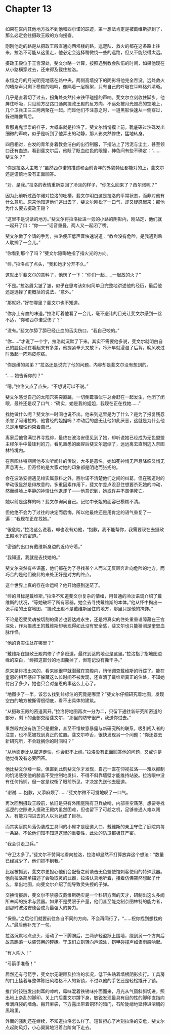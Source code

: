 # Chapter 13

<br>
如果在宫内其他地方找不到他和西尔诺的踪迹，第一想法肯定是被戴维斯抓到了，那么必定会往摄政王殿的方向搜查。

刚刚他走的路是从摄政王殿直通向西塔楼的路，巡逻队、救火的都在这条路上往来，拉洛不可能从这里走，他必定会选择稍微绕一些的远路，但又不能绕得太远。

摄政王殿位于王宫深处，斐文尔略一计算，按照遇到教会队伍的时间，如果他现在从小路横穿过去，还来得及截住拉洛。

永恒之月的月光明亮地落在路中央，两侧高墙投下的阴影将他完全吞没。远处救火的嘈杂声只剩下模糊的嗡鸣，像隔着一层棉絮，只有自己的呼吸在耳畔格外清晰。

几乎是直着切了过去，拐角处突然传来铁甲碰撞的声响。斐文尔立刻收住脚步，他屏住呼吸，只见前方岔路口通向摄政王殿的反方向、不远处被月光照亮的空地上，几个卫兵正三三两两聚在一起。而趁他们不注意之时，一道黑影快速从一侧穿过，躲进雕像背后。

看那鬼鬼祟祟的样子，大概率就是拉洛了。斐文尔悄悄摸上前，靴底碾过沙砾发出细微的声响，似乎是听到了他弄出的动静，那人影突然停住，猛地转身。

四目相对，白发的青年身着教会洁白的出行制服，下摆沾上了污泥与尘土，甚至领口还有血迹。看到斐文尔后，他眨了眨血红色的眼瞳，神色间有些不确定：“……斐文尔？”

“你是拉洛大主教？”虽然西尔诺的描述和面前青年的外貌特征都能对的上，斐文尔还是谨慎地没有正面回答。

“对，是我。”拉洛的表情重新变回了冷淡的样子，“你怎么回来了？西尔诺呢？”

因为此前听过西尔诺对拉洛的吐槽，斐文尔明白这是拉洛的平常状态，而非对他有什么意见。原来他知道他们逃出去了，斐文尔刚松了一口气，却又疑惑起来：那他为什么要去摄政王殿？

“这里不是说话的地方。”斐文尔将拉洛扯进一旁的小路的阴影内，刚站定，他们就一起开了口：“你——”话音重叠，两人又一起闭了嘴。

斐文尔做了个请的手势，拉洛便压低声音快速说道：“教会没有危险，是我遇到熟人耽搁了一会儿。”

“你看到那个了吗？”斐文尔隐晦地指了指火光的方向。

“绯。”拉洛点了点头，“我和她才分开不久。”

这就出乎斐文尔的意料了，他愣了一下：“你们一起……一起放的火？”

“不是。”拉洛眉尖皱了皱，似乎在思考该如何简单且完整地讲述他的经历，最后他还是选择了更概括的说法，“意外。”

“那就好。”好在哪里？斐文尔也不知道。

“你身上有血的味道。”拉洛盯着他看了一会儿，毫不避讳的目光让斐文尔感到一丝不适，“你和西尔诺受伤了？”

“没有。”斐文尔舔了舔已经止血的舌尖伤口，“我自己咬的。”

“你……”才说了一个字，拉洛就沉默了下来。其实不需要他多说，斐文尔就明白自己的脸色现在看起来有多差，他握紧拳头又放下，冷汗早就浸湿了后背，晚风吹过时激起一阵鸡皮疙瘩。

“你是绯的弟弟？”拉洛还是说完了他的问题，内容却是斐文尔没有想到的。

“……她告诉你的？”

“嗯。”拉洛又点了点头，“不想说可以不说。”

斐文尔感觉自己的太阳穴突突直跳，一切倒霉事似乎总会赶在一起发生，他闭了闭眼，最终还是叹了口气：“确实，她是我的姐姐，我现在正在找她……”

找她做什么呢？斐文尔一时间也说不出。他来到这里是为了什么？是为了报复残忍杀害了阿诺拉的、他曾经的姐姐吗？冲动后的虚无让他如此厌恶，这就是为什么他总是用理性约束着自己。

离家后他曾满世界寻找绯，最终在波洛安德见到了她，却听说她已经成为无色盟盟主缪尔手中最锋利的刀。看见熟悉的面容后斐文尔退缩了，远远离去直到逃入奈图林特境内。

在奈图林特期间他多次听闻绯的传说，大多是恶名，她如死神悄无声息降临又悄无声息离去，但奇怪的是大家对她的印象都是明艳而张扬的。

会在波洛安德遇见绯实属意料之外，西尔诺不清楚他们之间的纠葛，但在密道时的举动很显然是绯故意的。多重因素作用下，斐文尔差点没忍住想要杀死她的冲动，然而绯脸上平静的神情让他退却了——他意识到，她或许并不畏惧死亡。

她以前是这样的吗？斐文尔询问自己。记忆中长姐的面容已模糊不清。

但他绝不会为了过往的决定而后悔，所以他最终还是用肯定的语气重复了一遍：“我现在正在找她。”

“很危险。”拉洛这么说着，却也没有劝他，“抱歉，我不能帮你，我需要现在去摄政王殿地下的密道。”

“密道的出口有戴维斯身边的近侍守着。”

“我知道，我就是去找她的。”

斐文尔突然有些语塞，他们都在为了寻找某个人而义无反顾奔赴向危险的地方，而巧合的是他们彼此的来处正好是对方的终点。

这个世界上真的存在命运吗？他开始感到迷茫了。

“绯的目标是戴维斯。”拉洛不知道斐文尔复杂的情绪，用普通的冷淡语调介绍了戴维斯的状况，“等她破坏了所有容器，她会去寻找戴维斯的本体。”他从怀中掏出一张手绘的王宫地图，“摄政王殿不是戴维斯居住的地方，那里只是他的掩饰。”

不论是忍受灵魂被切割的痛苦也要达成永生，还是将真实的住处重重设障藏在王宫深处，作为摄政王的戴维斯却表现得如此没有安全感，斐文尔也只能猜测是奎恩血脉作怪。

“他的真实住处在哪里？”

“戴维斯在摄政王殿内修了许多密道，最终到达的地点是这里。”拉洛指了指地图边缘的空白，“绯把这部分的地图撕掉了，但笔记没有撕干净。”

原来是绯找出来的，看来她很早就潜藏在宫殿内，悄悄调查戴维斯的行踪了。能在奎恩的相互感应下躲藏这么长时间不被发现，还查清了戴维斯真正的住处，不知她付出了多少，她也只会对奎恩的事这么上心了。

“地图少了一半，该怎么找到绯标注的究竟是哪里？”斐文尔仔细研究着地图，发现空白的地方被撕得很彻底，看不出具体的建筑。

“从摄政王殿的密道离开。”拉洛将地图再次一分为二，只留下通往新研究所密道的部分，剩下的全部交给斐文尔，“那里的防守很严，我送你过去。”

果然殿内没有防卫只是假象，甚至不惜故意暴露与新研究所的联系，吸引闯入者的注意，也不愿被找到真正的位置。斐文尔咋舌，很快发现另一个问题：“你还要去新研究所，不会耽搁你的时间吗？”

“从地面走比从密道走快，你会赶不上绯。”拉洛没有正面回答他的问题，又或许是他觉得没有必要回答。

他比斐文尔矮一些，但直到此刻斐文尔才发现，自己一直在仰视拉洛——难以抑制的饥渴感使他的膝盖不受控制地发抖，不得不斜靠墙壁才能维持站姿。拉洛眼中没有任何怜悯，但一定是权衡了眼前所见，才决定先送他去密道。

“谢谢……抱歉，又添麻烦了……”斐文尔微不可觉地叹了一口气。

再次回到摄政王殿前，依旧是只有外围庭院有卫兵放哨，内部空空荡荡。想要寻找巡逻的空隙进入摄政王殿内虽然困难，但也留下了可趁之机，足够普通人难以闯入、有能力闯进去的人以为达成了目标。

而其实庭院角落伪装成工具间的小屋才是密道入口，戴维斯的亲卫守住了庭院内每一条路，不论他们知不知道这里的重要性，此处的防卫都极其严密。

“我会引走卫兵。”

“守卫太多了。”斐文尔不赞同地看向拉洛，拉洛却显然不打算放弃这个想法：“数量已经减少了，他们抓不到我。”

比起被抓到，斐文尔更担心他们会配备之前袭击无色盟使馆刺客使用的特殊武器。他向拉洛简单描述了会吸取灵的武器，拉洛认真地听着，接着仿佛突然想起了什么，拿出地图，向斐文尔介绍了能导致灵失控的子弹。

交换情报后，斐文尔不禁感叹戴维斯确实是一个科研方面的天才，研制出这么多闻所未闻的技术与武器。如果不是受限于产量，他们甚至能克制奈图林特的能力者，到那时波洛安德会成为最强大的势力。

“保重。”之后他们就要前往各自不同的方向，不会再同行了，“……祝你找到想找的人。”最后他补充了一句。

拉洛沉默地点点头，活动了一下脚腕后，三两步轻盈跃上围墙，绕到另一个方向后故意踢落一块装饰用的碎砖。守卫们立刻转向声源处，铠甲碰撞声如骤雨般响起。

“有人闯入！”

“弓箭手准备！”

居然还有弓箭手，斐文尔无暇顾及拉洛的状况，低下头贴着墙根阴影疾行。工具房的门上挂着与整体陈旧风格格不入的新锁，不过以他的手艺还是轻松撬开了锁。

推门时铰链发出刺耳的呻吟，霉味混着铁锈味扑面而来，月光从气窗斜斜切进，照出地上杂乱的脚印。关上门后斐文尔蹲下身，敏锐发现最具有目的性的脚印直指向堆满麻袋的墙角。搬开麻袋，下方露出带着铜环的暗门，石阶陡峭地延伸进浓稠的黑暗里。

外面的骚乱还在继续，不知道拉洛怎么样了。短暂担心了片刻拉洛的安危，斐文尔点起防风灯，小心翼翼地沿着台阶向下走去。
